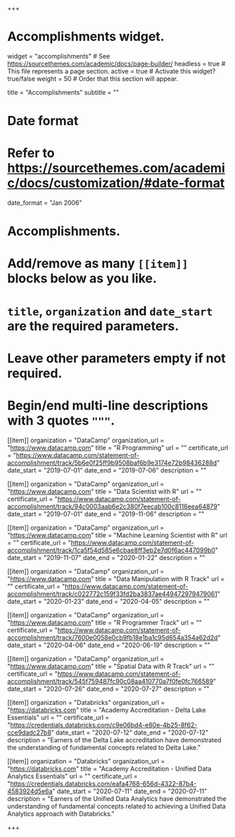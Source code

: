 +++
# Accomplishments widget.
widget = "accomplishments"  # See https://sourcethemes.com/academic/docs/page-builder/
headless = true  # This file represents a page section.
active = true  # Activate this widget? true/false
weight = 50  # Order that this section will appear.

title = "Accomplish&shy;ments"
subtitle = ""

# Date format
#   Refer to https://sourcethemes.com/academic/docs/customization/#date-format
date_format = "Jan 2006"

# Accomplishments.
#   Add/remove as many `[[item]]` blocks below as you like.
#   `title`, `organization` and `date_start` are the required parameters.
#   Leave other parameters empty if not required.
#   Begin/end multi-line descriptions with 3 quotes `"""`.

[[item]]
  organization = "DataCamp"
  organization_url = "https://www.datacamp.com"
  title = "R Programming"
  url = ""
  certificate_url = "https://www.datacamp.com/statement-of-accomplishment/track/5b6e0f25ff9b9508baf6b9e3174e72b98436288d"
  date_start = "2019-07-01"
  date_end = "2019-07-06"
  description = ""

[[item]]
  organization = "DataCamp"
  organization_url = "https://www.datacamp.com"
  title = "Data Scientist with R"
  url = ""
  certificate_url = "https://www.datacamp.com/statement-of-accomplishment/track/94c0003aab6e2c380f7eecab100c8116eea64879"
  date_start = "2019-07-01"
  date_end = "2019-11-06"
  description = ""

[[item]]
  organization = "DataCamp"
  organization_url = "https://www.datacamp.com"
  title = "Machine Learning Scientist with R"
  url = ""
  certificate_url = "https://www.datacamp.com/statement-of-accomplishment/track/1ca5f54d585e6cbae8ff3eb2e7d0f6ac447099b0"
  date_start = "2019-11-07"
  date_end = "2020-01-22"
  description = ""

[[item]]
  organization = "DataCamp"
  organization_url = "https://www.datacamp.com"
  title = "Data Manipulation with R Track"
  url = ""
  certificate_url = "https://www.datacamp.com/statement-of-accomplishment/track/c022772c159f33fd2ba3837ae449472979479061"
  date_start = "2020-01-23"
  date_end = "2020-04-05"
  description = ""
  
[[item]]
  organization = "DataCamp"
  organization_url = "https://www.datacamp.com"
  title = "R Programmer Track"
  url = ""
  certificate_url = "https://www.datacamp.com/statement-of-accomplishment/track/7600e0058e0cb9fb18e1ba1c95d654a354a62d2d"
  date_start = "2020-04-06"
  date_end = "2020-06-19"
  description = ""

[[item]]
  organization = "DataCamp"
  organization_url = "https://www.datacamp.com"
  title = "Spatial Data with R Track"
  url = ""
  certificate_url = "https://www.datacamp.com/statement-of-accomplishment/track/545f759487fc90c08aa410770a7f0fe0fc766589"
  date_start = "2020-07-26"
  date_end = "2020-07-27"
  description = ""
  
[[item]]
  organization = "Databricks"
  organization_url = "https://databricks.com"
  title = "Academy Accreditation - Delta Lake Essentials"
  url = ""
  certificate_url = "https://credentials.databricks.com/c9e06bd4-e80e-4b25-8f62-cce9dadc27b8"
  date_start = "2020-07-12"
  date_end = "2020-07-12"
  description = "Earners of the Delta Lake accreditation have demonstrated the understanding of fundamental concepts related to Delta Lake."
  
[[item]]
  organization = "Databricks"
  organization_url = "https://databricks.com"
  title = "Academy Accreditation - Unified Data Analytics Essentials"
  url = ""
  certificate_url = "https://credentials.databricks.com/eafa4768-656d-4322-87b4-4583924d5e6a"
  date_start = "2020-07-11"
  date_end = "2020-07-11"
  description = "Earners of the Unified Data Analytics have demonstrated the understanding of fundamental concepts related to achieving a Unified Data Analytics approach with Databricks."

+++
